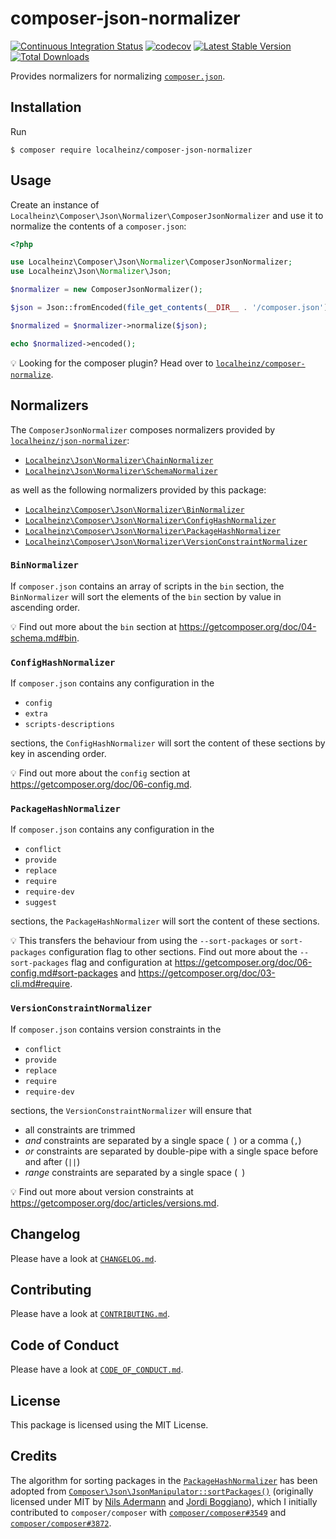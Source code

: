 # composer-json-normalizer

[![Continuous Integration Status](https://github.com/localheinz/composer-json-normalizer/workflows/Continuous%20Integration/badge.svg)](https://github.com/localheinz/composer-json-normalizer/actions)
[![codecov](https://codecov.io/gh/localheinz/composer-json-normalizer/branch/master/graph/badge.svg)](https://codecov.io/gh/localheinz/composer-json-normalizer)
[![Latest Stable Version](https://poser.pugx.org/localheinz/composer-json-normalizer/v/stable)](https://packagist.org/packages/localheinz/composer-json-normalizer)
[![Total Downloads](https://poser.pugx.org/localheinz/composer-json-normalizer/downloads)](https://packagist.org/packages/localheinz/composer-json-normalizer)

Provides normalizers for normalizing [`composer.json`](https://getcomposer.org/doc/04-schema.md).

## Installation

Run

```
$ composer require localheinz/composer-json-normalizer
```

## Usage

Create an instance of `Localheinz\Composer\Json\Normalizer\ComposerJsonNormalizer`
and use it to normalize the contents of a `composer.json`:

```php
<?php

use Localheinz\Composer\Json\Normalizer\ComposerJsonNormalizer;
use Localheinz\Json\Normalizer\Json;

$normalizer = new ComposerJsonNormalizer();

$json = Json::fromEncoded(file_get_contents(__DIR__ . '/composer.json'));

$normalized = $normalizer->normalize($json);

echo $normalized->encoded();
```

:bulb: Looking for the composer plugin? Head over to [`localheinz/composer-normalize`](https://github.com/localheinz/composer-normalize).

## Normalizers

The `ComposerJsonNormalizer` composes normalizers provided by [`localheinz/json-normalizer`](https://github.com/localheinz/json-normalizer):

* [`Localheinz\Json\Normalizer\ChainNormalizer`](https://github.com/localheinz/json-normalizer#chainnormalizer)
* [`Localheinz\Json\Normalizer\SchemaNormalizer`](https://github.com/localheinz/json-normalizer#schemanormalizer)

as well as the following normalizers provided by this package:

* [`Localheinz\Composer\Json\Normalizer\BinNormalizer`](#binnormalizer)
* [`Localheinz\Composer\Json\Normalizer\ConfigHashNormalizer`](#confighashnormalizer)
* [`Localheinz\Composer\Json\Normalizer\PackageHashNormalizer`](#packagehashnormalizer)
* [`Localheinz\Composer\Json\Normalizer\VersionConstraintNormalizer`](#versionconstraintnormalizer)

### `BinNormalizer`

If `composer.json` contains an array of scripts in the `bin` section,
the `BinNormalizer` will sort the elements of the `bin` section by value in ascending order.

:bulb: Find out more about the `bin` section at https://getcomposer.org/doc/04-schema.md#bin.

### `ConfigHashNormalizer`

If `composer.json` contains any configuration in the

* `config`
* `extra`
* `scripts-descriptions`

sections, the `ConfigHashNormalizer` will sort the content of these sections
by key in ascending order.

:bulb: Find out more about the `config` section at https://getcomposer.org/doc/06-config.md.

### `PackageHashNormalizer`

If `composer.json` contains any configuration in the

* `conflict`
* `provide`
* `replace`
* `require`
* `require-dev`
* `suggest`

sections, the `PackageHashNormalizer` will sort the content of these sections.

:bulb: This transfers the behaviour from using the `--sort-packages` or
`sort-packages` configuration flag to other sections. Find out more about
the `--sort-packages` flag and configuration at https://getcomposer.org/doc/06-config.md#sort-packages
and https://getcomposer.org/doc/03-cli.md#require.

### `VersionConstraintNormalizer`

If `composer.json` contains version constraints in the

* `conflict`
* `provide`
* `replace`
* `require`
* `require-dev`

sections, the `VersionConstraintNormalizer` will ensure that

* all constraints are trimmed
* *and* constraints are separated by a single space (` `) or a comma (`,`)
* *or* constraints are separated by double-pipe with a single space before and after (` || `)
* *range* constraints are separated by a single space (` `)

:bulb: Find out more about version constraints at https://getcomposer.org/doc/articles/versions.md.

## Changelog

Please have a look at [`CHANGELOG.md`](CHANGELOG.md).

## Contributing

Please have a look at [`CONTRIBUTING.md`](.github/CONTRIBUTING.md).

## Code of Conduct

Please have a look at [`CODE_OF_CONDUCT.md`](.github/CODE_OF_CONDUCT.md).

## License

This package is licensed using the MIT License.

## Credits

The algorithm for sorting packages in the [`PackageHashNormalizer`](src/PackageHashNormalizer.php) has
been adopted from [`Composer\Json\JsonManipulator::sortPackages()`](https://github.com/composer/composer/blob/1.6.2/src/Composer/Json/JsonManipulator.php#L110-L146)
(originally licensed under MIT by [Nils Adermann](https://github.com/naderman) and [Jordi Boggiano](https://github.com/seldaek)),
which I initially contributed to `composer/composer` with [`composer/composer#3549`](https://github.com/composer/composer/pull/3549)
and [`composer/composer#3872`](https://github.com/composer/composer/pull/3872).
